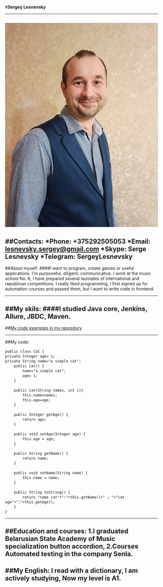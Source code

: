 #**Sergey Lesnevsky**

---
![Foto](uuqJgNiAmtA.jpg)
---
##Contacts:
  *Phone: +375292505053 
  *Email: lesnevsky.sergey@gmail.com 
  *Skype: Serge Lesnevsky 
  *Telegram: SergeyLesnevsky
---
##About myself:
####I want to program, create games or useful applications. I'm purposeful, diligent, communicative. I work at the music school No. 6, I have prepared several laureates of international and republican competitions.  I really liked programming, I first signed up for automation courses and passed them, but I want to write code in frontend.

---
##My skils:
####I studied Java core, Jenkins, Allure, JBDC, Maven.
---
##[My code examples in my repository](https://github.com/Sergey-Lesnevskiy/Final-Task2)

---
##My code:
```
public class Cat {
private Integer age= 1;
private String name="a simple cat";
    public Cat() {
        name="a simple cat";
        age= 1;
    }

    public Cat(String names, int i){
        this.name=names;
        this.age=age;
    }

    public Integer getAge() {
        return age;
    }

    public void setAge(Integer age) {
        this.age = age;
    }

    public String getName() {
        return name;
    }

    public void setName(String name) {
        this.name = name;
    }

    public String toString() {
        return "name cat"+":"+this.getName()+" ; "+"cat age"+":"+this.getAge();
    }
}
```
---
##Education and courses:
 1.I graduated Belarusian State Academy of Music specialization button accordion, 
 2.Courses Automated testing in the company Senla.
---
##My English:
I read with a dictionary,  I am actively studying, Now my level is A1.
---

